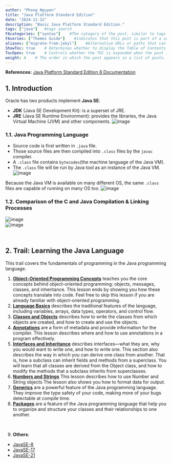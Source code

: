 ```yaml
---
author: "Phong Nguyen"
title: "Java Platform Standard Edition"
date: "2024-11-12"
description: "Basic Java Platform Standard Edition."
tags: ["java"]   #tags search
FAcategories: ["syntax"]    #The category of the post, similar to tags but usually for broader classification.
FAseries: ["Themes Guide"]    #indicates that this post is part of a series of related posts
aliases: ["migrate-from-jekyl"]    #Alternative URLs or paths that can be used to access this post, useful for redirects from old posts or similar content.
ShowToc: true    # Determines whether to display the Table of Contents (TOC) for the post.
TocOpen: true    # Controls whether the TOC is expanded when the post is loaded. 
weight: 4    # The order in which the post appears in a list of posts. Lower numbers make the post appear earlier.
---
```

**References:** [Java Platform Standard Edition 8 Documentation](https://docs.oracle.com/javase/8/docs/)<br>

## 1. Introduction
Oracle has two products implement **Java SE**:
- **JDK** (Java SE Development Kit): is a superset of JRE.
- **JRE** (Java SE Runtime Environment): provides the libraries, the Java Virtual Machine (JVM) and other components.
![image](/images/java_concept_diagram.png)<br>

### 1.1. Java Programming Language
- Source code is first written in `.java` file.
- Those source files are then compiled into `.class` files by the `javac` compiler.
- A `.class` file contains `bytecodes`(the machine language of the Java VM).
- The `.class` file will be run by Java tool as an instance of the Java VM. 
![image](/images/overview_java_process.png)<br>

Because the Java VM is available on many different OS, the same `.class` files are capable of running on many OS too.
![image](/images/java_capable_running_os.png)<br>

### 1.2.  Comparison of the C and Java Compilation & Linking Processes
![image](/images/java_c_processes.png)<br>
![image](/images/java_processes.png)<br>

<br>

## 2. Trail: Learning the Java Language
This trail covers the fundamentals of programming in the Java programming language.
1. [**Object-Oriented Programming Concepts**](https://docs.oracle.com/javase/tutorial/java/concepts/index.html) teaches you the core concepts behind object-oriented programming: objects, messages, classes, and inheritance. This lesson ends by showing you how these concepts translate into code. Feel free to skip this lesson if you are already familiar with object-oriented programming.
2. [**Language Basics**](https://docs.oracle.com/javase/tutorial/java/nutsandbolts/index.html) describes the traditional features of the language, including variables, arrays, data types, operators, and control flow.
3. [**Classes and Objects**](https://docs.oracle.com/javase/tutorial/java/javaOO/index.html) describes how to write the classes from which objects are created, and how to create and use the objects.
4. [**Annotations**](https://docs.oracle.com/javase/tutorial/java/annotations/index.html) are a form of metadata and provide information for the compiler. This lesson describes where and how to use annotations in a program effectively.
5. [**Interfaces and Inheritance**](https://docs.oracle.com/javase/tutorial/java/IandI/index.html) describes interfaces—what they are, why you would want to write one, and how to write one. This section also describes the way in which you can derive one class from another. That is, how a subclass can inherit fields and methods from a superclass. You will learn that all classes are derived from the Object class, and how to modify the methods that a subclass inherits from superclasses.
6. [**Numbers and Strings**](https://docs.oracle.com/javase/tutorial/java/data/index.html) This lesson describes how to use Number and String objects The lesson also shows you how to format data for output.
7. [**Generics**](https://docs.oracle.com/javase/tutorial/java/generics/index.html) are a powerful feature of the Java programming language. They improve the type safety of your code, making more of your bugs detectable at compile time.
8. [**Packages**](https://docs.oracle.com/javase/tutorial/java/package/index.html) are a feature of the Java programming language that help you to organize and structure your classes and their relationships to one another.

<br>

9.  **Others**: 
- [JavaSE-8](https://docs.oracle.com/javase/8/docs/)
- [JavaSE-17](https://docs.oracle.com/en/java/javase/17/index.html)
- [JavaSE-21](https://docs.oracle.com/en/java/javase/21/index.html)